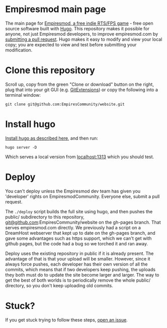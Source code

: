 # Empiresmod main page

The main page for [Empiresmod, a free indie RTS/FPS game](http://www.empiresmod.com/) - free open source software built with [Hugo](gohugo.io).
This repository makes it possible for anyone, not just Empiresmod developers, to improve empiresmod.com by [submitting a pull request](https://docs.github.com/en/github/collaborating-with-issues-and-pull-requests/creating-a-pull-request).
Hugo makes it easy to modify and view your local copy; you are expected to view and test before submitting your modification.

# Clone this repository

Scroll up, copy from the green "Clone or download" button on the right, plug that into your git GUI (e.g. [GitExtensions](https://gitextensions.github.io/)) or copy the following into a terminal window:

```
git clone git@github.com:EmpiresCommunity/website.git
```

# Install hugo

[Install hugo as described here](https://gohugo.io/getting-started/installing/), and then run:

```
hugo server -D
```

Which serves a local version from [localhost:1313](http://localhost:1313/) which you should test. 

# Deploy

You can't deploy unless the Empiresmod dev team has given you 'developer' rights on EmpiresmodCommunity. Everyone else, submit a pull request.

The `./deploy` script builds the full site using hugo, and then pushes the public/ subdirectory to this repository, git@github.com:EmpiresCommunity/website on the gh-pages branch. That serves empiresmod.com directly. We previously had a script on a DreamHost webserver that kept up to date on the gh-pages branch, and gave some advantages such as https support, which we can't get with github pages, but the code had a bug so we torched it and ran away.

Deploy uses the existing repository in public if it is already present. The advantage of that is that your upload will be smaller. However, since it always force pushes, each developer has their own version of all the commits, which means that if two developers keep pushing, the uploads they both must do to update the site become larger and larger. The way to get the best of both worlds is to periodically remove the whole public/ directory, so you don't keep uploading old commits.

# Stuck?

If you get stuck trying to follow these steps, [open an issue](https://github.com/EmpiresCommunity/website/issues/new).

